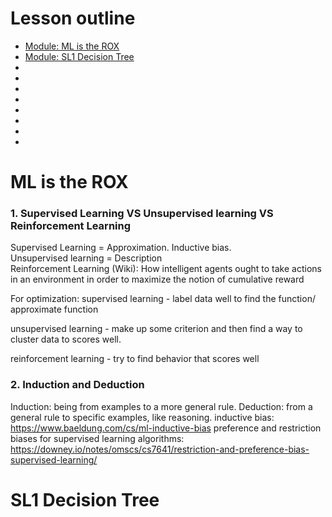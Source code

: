 # Lesson outline
- [Module: ML is the ROX](#1)
- [Module: SL1 Decision Tree](#2)
- []()
- []()
- []()
- []()
- []()
- []()
- []()
- []()


<h1 id="1">ML is the ROX</h3>

### 1. Supervised Learning VS Unsupervised learning VS Reinforcement Learning
Supervised Learning = Approximation. Inductive bias.<br />
Unsupervised learning = Description<br />
Reinforcement Learning (Wiki): How intelligent agents ought to take actions in an environment in order to maximize the notion of cumulative reward<br />

For optimization:
supervised learning - label data well to find the function/ approximate function

unsupervised learning - make up some criterion and then find a way to cluster data to scores well.

reinforcement learning - try to find behavior that scores well

### 2. Induction and Deduction
Induction: being from examples to a more general rule.
Deduction: from a general rule to specific examples, like reasoning.
inductive bias: 
https://www.baeldung.com/cs/ml-inductive-bias
preference and restriction biases for supervised learning algorithms:
https://downey.io/notes/omscs/cs7641/restriction-and-preference-bias-supervised-learning/


<h1 id="2">SL1 Decision Tree</h3>
